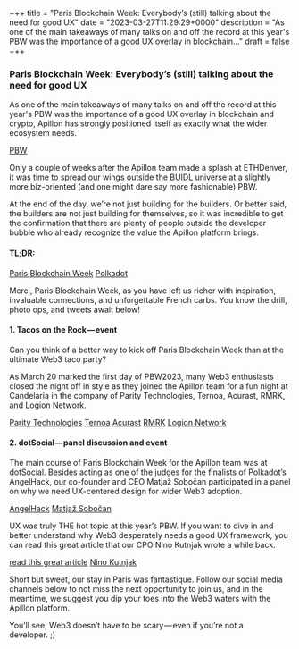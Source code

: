 +++
title = "Paris Blockchain Week: Everybody’s (still) talking about the need for good UX"
date = "2023-03-27T11:29:29+0000"
description = "As one of the main takeaways of many talks on and off the record at this year's PBW was the importance of a good UX overlay in blockchain…"
draft = false
+++

### Paris Blockchain Week: Everybody’s (still) talking about the need for good UX


As one of the main takeaways of many talks on and off the record at this year's PBW was the importance of a good UX overlay in blockchain and crypto, Apillon has strongly positioned itself as exactly what the wider ecosystem needs.

[PBW](https://www.parisblockchainweek.com/)

Only a couple of weeks after the Apillon team made a splash at ETHDenver, it was time to spread our wings outside the BUIDL universe at a slightly more biz-oriented (and one might dare say more fashionable) PBW.


At the end of the day, we’re not just building for the builders. Or better said, the builders are not just building for themselves, so it was incredible to get the confirmation that there are plenty of people outside the developer bubble who already recognize the value the Apillon platform brings.


#### TL;DR:

[Paris Blockchain Week](https://www.parisblockchainweek.com/)
[Polkadot](https://polkadot.network/)

Merci, Paris Blockchain Week, as you have left us richer with inspiration, invaluable connections, and unforgettable French carbs. You know the drill, photo ops, and tweets await below!


#### 1. Tacos on the Rock — event


Can you think of a better way to kick off Paris Blockchain Week than at the ultimate Web3 taco party?


As March 20 marked the first day of PBW2023, many Web3 enthusiasts closed the night off in style as they joined the Apillon team for a fun night at Candelaria in the company of Parity Technologies, Ternoa, Acurast, RMRK, and Logion Network.

[Parity Technologies](https://www.parity.io/)
[Ternoa](https://www.ternoa.network/)
[Acurast](https://acurast.com/)
[RMRK](https://www.rmrk.app/)
[Logion Network](https://logion.network/)

#### 2. dotSocial — panel discussion and event


The main course of Paris Blockchain Week for the Apillon team was at dotSocial. Besides acting as one of the judges for the finalists of Polkadot’s AngelHack, our co-founder and CEO Matjaž Sobočan participated in a panel on why we need UX-centered design for wider Web3 adoption.

[AngelHack](https://angelhack.com/)
[Matjaž Sobočan](https://www.linkedin.com/in/matjazsobocan?miniProfileUrn=urn%3Ali%3Afs_miniProfile%3AACoAAAM8RSYBegjpViD-XAhQOAg2W4DIzAF0bME&lipi=urn%3Ali%3Apage%3Ad_flagship3_search_srp_all%3B3fojh9roSpaLL4XKMQxZVg%3D%3D)

UX was truly THE hot topic at this year’s PBW. If you want to dive in and better understand why Web3 desperately needs a good UX framework, you can read this great article that our CPO Nino Kutnjak wrote a while back.

[read this great article](https://blog.apillon.io/why-web3-needs-a-ux-framework-e0db6806a579)
[Nino Kutnjak](https://www.linkedin.com/in/nino-kutnjak?miniProfileUrn=urn%3Ali%3Afs_miniProfile%3AACoAABGGNhkB0NJgJtcZjV2HuvIQLiZQuj5t_d8&lipi=urn%3Ali%3Apage%3Ad_flagship3_search_srp_all%3ByfDvZnD6RrWV2uvoIBbuZg%3D%3D)

Short but sweet, our stay in Paris was fantastique. Follow our social media channels below to not miss the next opportunity to join us, and in the meantime, we suggest you dip your toes into the Web3 waters with the Apillon platform.


You’ll see, Web3 doesn’t have to be scary — even if you’re not a developer. ;)
